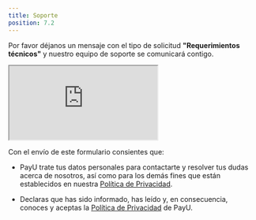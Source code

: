 ```yaml
---
title: Soporte
position: 7.2
---
```


Por favor déjanos un mensaje con el tipo de solicitud **"Requerimientos técnicos"** y nuestro equipo de soporte se comunicará contigo.

<iframe src="https://forms.na1.netsuite.com/app/site/crm/externalcasepage.nl?compid=3773733&amp;formid=115&amp;h=80f8f83e23010e53938a" class="frame-support" >
</iframe>

Con el envío de este formulario consientes que:

- PayU trate tus datos personales para contactarte y resolver tus dudas acerca de nosotros, así como para los demás fines que están establecidos en nuestra <a href="https://legal.payulatam.com/ES/politica_de_privacidad.HTML" target="blank">Política de Privacidad</a>.

+ Declaras que has sido informado, has leído y, en consecuencia, conoces y aceptas la <a href="https://legal.payulatam.com/ES/politica_de_privacidad.HTML" target="blank">Política de Privacidad</a> de PayU.

